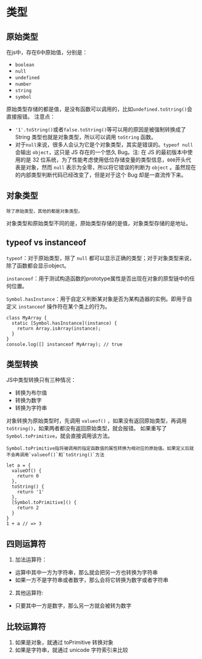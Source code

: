 # 类型

## 原始类型
在js中，存在6中原始值，分别是：
* `boolean`
* `null`
* `undefined`
* `number`
* `string`
* `symbol`
  
原始类型存储的都是值，是没有函数可以调用的，比如`undefined.toString()`会直接报错。
注意点：
* `'1'.toString()`或者`false.toString()`等可以用的原因是被强制转换成了 String 类型也就是对象类型，所以可以调用 `toString` 函数。
* 对于`null`来说，很多人会认为它是个对象类型，其实是错误的。`typeof null` 会输出 `object`，这只是 JS 存在的一个悠久 Bug。注: 在 JS 的最初版本中使用的是 32 位系统，为了性能考虑使用低位存储变量的类型信息，`000`开头代表是对象，然而 `null` 表示为全零，所以将它错误的判断为 `object` 。虽然现在的内部类型判断代码已经改变了，但是对于这个 Bug 却是一直流传下来。

## 对象类型
    除了原始类型，其他的都是对象类型。
对象类型和原始类型不同的是，原始类型存储的是值，对象类型存储的是地址。

## typeof vs instanceof
`typeof`：对于原始类型，除了 `null` 都可以显示正确的类型；对于对象类型来说，除了函数都会显示object。

`instanceof`：用于测试构造函数的prototype属性是否出现在对象的原型链中的任何位置。

`Symbol.hasInstance`：用于自定义判断某对象是否为某构造器的实例。即用于自定义 `instanceof` 操作符在某个类上的行为。
```
class MyArray {  
  static [Symbol.hasInstance](instance) {
    return Array.isArray(instance);
  }
}
console.log([] instanceof MyArray); // true
```

## 类型转换
JS中类型转换只有三种情况：
* 转换为布尔值
* 转换为数字
* 转换为字符串
  
对象转换为原始类型时，先调用 `valueof()` ，如果没有返回原始类型，再调用 `toString()`，如果两者都没有返回原始类型，就会报错。
如果重写了`Symbol.toPrimitive`，就会直接调用该方法。

    Symbol.toPrimitive指将被调用的指定函数值的属性转换为相对应的原始值。如果定义后就不会再调用`valueof()`和`toString()`方法
```
let a = {
  valueOf() {
    return 0
  },
  toString() {
    return '1'
  },
  [Symbol.toPrimitive]() {
    return 2
  }
}
1 + a // => 3
```

## 四则运算符
1. 加法运算符：
  * 运算中其中一方为字符串，那么就会把另一方也转换为字符串
  * 如果一方不是字符串或者数字，那么会将它转换为数字或者字符串
2. 其他运算符:
  * 只要其中一方是数字，那么另一方就会被转为数字

## 比较运算符
1. 如果是对象，就通过 toPrimitive 转换对象
2. 如果是字符串，就通过 unicode 字符索引来比较
